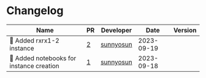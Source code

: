 # Changelog

<!-- prettier-ignore -->
Name | PR | Developer | Date | Version
--- | --- | --- | --- | ---
🍱 Added rxrx1-2 instance | [2](https://github.com/laminlabs/rxrx1-lamin/pull/2) | [sunnyosun](https://github.com/sunnyosun) | 2023-09-19 |
📝 Added notebooks for instance creation | [1](https://github.com/laminlabs/rxrx1-lamin/pull/1) | [sunnyosun](https://github.com/sunnyosun) | 2023-09-18 |
